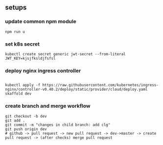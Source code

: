 ## setups

### update common npm module

```
npm run u
```

### set k8s secret

```
kubectl create secret generic jwt-secret --from-literal JWT_KEY=kjsjfksldjfsfsl
```

### deploy nginx ingress controller

```

kubectl apply -f https://raw.githubusercontent.com/kubernetes/ingress-nginx/controller-v0.40.2/deploy/static/provider/cloud/deploy.yaml
skaffold dev
```

### create branch and merge workflow

```
git checkout -b dev
git add .
git commit -m "changes in child branch: add clg"
git push origin dev
# github -> pull request -> new pull request -> dev->master -> create pull request -> (after checks) merge pull request
```
